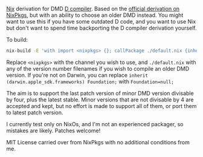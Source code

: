 [Nix](https://nixos.org) derivation for DMD [D compiler](https://dlang.org). Based on the
[official derivation on NixPkgs](https://github.com/nixos/nixpkgs/tree/master/pkgs/development/compilers/dmd),
but with an ability to choose an older DMD instead. You might want to use this if
you have some outdated D code, and you want to use Nix but don't want to spend
time backporting the D compiler derivation yourself.

To build:
```bash
nix-build -E 'with import <nixpkgs> {}; callPackage ./default.nix {inherit (darwin.apple_sdk.frameworks) Foundation;}'
```
Replace `<nixpkgs>` with the channel you wish to use, and `./default.nix` with
any of the version number filenames if you wish to compile an older DMD version. If
you're not on Darwin, you can replace `inherit (darwin.apple_sdk.frameworks) Foundation;`
with `Foundation=null;`

The aim is to support the last patch version of minor DMD version divisable by four,
plus the latest stable. Minor versions that are not divisable by 4 are accepted
and kept, but no effort is made to support all of them, or port them to latest
patch version.

I currently test only on NixOs, and I'm not an experienced packager, so mistakes are
likely. Patches welcome!

MIT License carried over from NixPkgs with no additional conditions from me.
